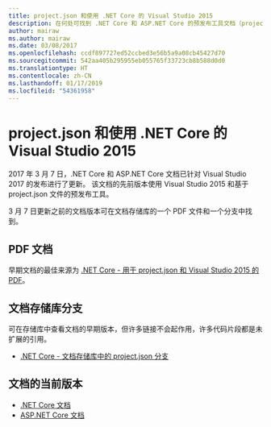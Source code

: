 ```yaml
---
title: project.json 和使用 .NET Core 的 Visual Studio 2015
description: 在何处可找到 .NET Core 和 ASP.NET Core 的预发布工具文档（project.json 和 Visual Studio 2015）。
author: mairaw
ms.author: mairaw
ms.date: 03/08/2017
ms.openlocfilehash: ccdf897727ed52ccbed3e56b5a9a08cb45427d70
ms.sourcegitcommit: 542aa405b295955eb055765f33723cb8b588d0d0
ms.translationtype: HT
ms.contentlocale: zh-CN
ms.lasthandoff: 01/17/2019
ms.locfileid: "54361958"
---
```

# <a name="projectjson-and-visual-studio-2015-with-net-core"></a>project.json 和使用 .NET Core 的 Visual Studio 2015

2017 年 3 月 7 日，.NET Core 和 ASP.NET Core 文档已针对 Visual Studio 2017 的发布进行了更新。 该文档的先前版本使用 Visual Studio 2015 和基于 project.json 文件的预发布工具。

3 月 7 日更新之前的文档版本可在文档存储库的一个 PDF 文件和一个分支中找到。

## <a name="pdf-documentation"></a>PDF 文档

早期文档的最佳来源为 [.NET Core - 用于 project.json 和 Visual Studio 2015 的 PDF](https://github.com/dotnet/docs/blob/project.json/net-core-project-json.pdf)。

## <a name="documentation-repository-branch"></a>文档存储库分支

可在存储库中查看文档的早期版本，但许多链接不会起作用，许多代码片段都是未扩展的引用。

* [.NET Core - 文档存储库中的 project.json 分支](https://github.com/dotnet/docs/tree/project.json/docs)

## <a name="current-version-of-the-documentation"></a>文档的当前版本

* [.NET Core 文档](./core/index.md)
* [ASP.NET Core 文档](/aspnet/core/)
